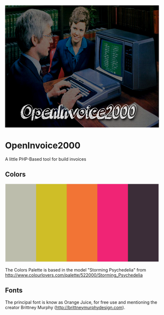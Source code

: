 <p align="center">
<img width="600" height="400" src="https://raw.githubusercontent.com/davidjguru/OpenInvoice2000/master/images/openInvoice_base_600x400_title.png">
</p>

# OpenInvoice2000
A little PHP-Based tool for build invoices 

## Colors
<p align="center">
<img width="600" height="257" src="https://raw.githubusercontent.com/davidjguru/OpenInvoice2000/master/images/OpenInvoice2000_Colors_Palette.png">
</p>

The Colors Palette is based in the model "Storming Psychedelia" from http://www.colourlovers.com/palette/522000/Storming_Psychedelia

## Fonts
The principal font is know as Orange Juice, for free use and mentioning the creator Brittney Murphy (http://brittneymurphydesign.com).
